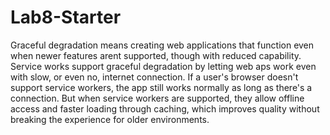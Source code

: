# Lab8-Starter

Graceful degradation means creating web applications that function even when newer features arent supported, though with reduced capability. Service works support graceful degradation by letting web aps work even with slow, or even no, internet connection. If a user's browser doesn't support service workers, the app still works normally as long as there's a connection. But when service workers are supported, they allow offline access and faster loading through caching, which improves quality without breaking the experience for older environments.